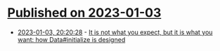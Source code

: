 # [Published on 2023-01-03](index.md)

* [2023-01-03, 20:20:28](https://lobste.rs/s/oyrydm/it_is_not_what_you_expect_it_is_what_you_want) - [It is not what you expect, but it is what you want: how Data#initialize is designed](https://zverok.space/blog/2023-01-03-data-initialize.html)
